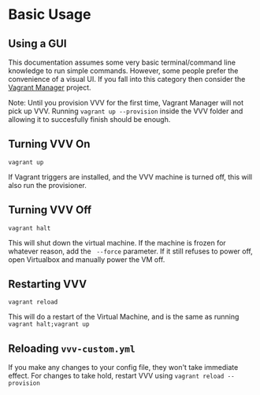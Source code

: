 # Basic Usage

## Using a GUI

This documentation assumes some very basic terminal/command line knowledge to run simple commands. However, some people prefer the convenience of a visual UI. If you fall into this category then consider the [Vagrant Manager](http://vagrantmanager.com/)  project.

Note: Until you provision VVV for the first time, Vagrant Manager will not pick up VVV. Running `vagrant up --provision`  inside the VVV folder and allowing it to succesfully finish should be enough.

## Turning VVV On

```shell
vagrant up
```

If Vagrant triggers are installed, and the VVV machine is turned off, this will also run the provisioner.

## Turning VVV Off

```shell
vagrant halt
```

This will shut down the virtual machine. If the machine is frozen for whatever reason, add the ` --force` parameter. If it still refuses to power off, open Virtualbox and manually power the VM off.

## Restarting VVV

```shell
vagrant reload
```

This will do a restart of the Virtual Machine, and is the same as running `vagrant halt;vagrant up`

## Reloading `vvv-custom.yml`

If you make any changes to your config file, they won't take immediate effect. For changes to take hold, restart VVV using `vagrant reload --provision`